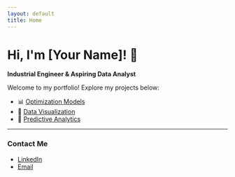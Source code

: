 ```yaml
---
layout: default
title: Home
---
```

# Hi, I'm [Your Name]! 👋

**Industrial Engineer & Aspiring Data Analyst**

Welcome to my portfolio! Explore my projects below:
- 📊 [Optimization Models](projects.md#optimization-model)
- 🔗 [Data Visualization](projects.md#data-visualization-dashboard)
- 🚀 [Predictive Analytics](projects.md#predictive-analytics)

---
### Contact Me
- [LinkedIn](https://linkedin.com/in/yourprofile)
- [Email](mailto:youremail@example.com)
